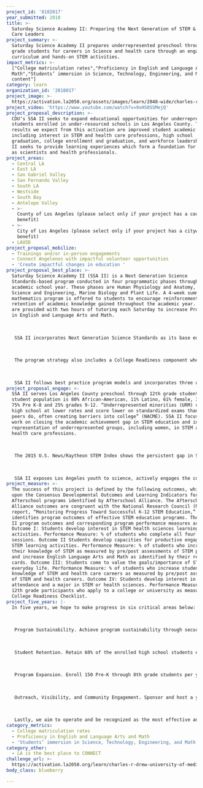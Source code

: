 ```yaml
---
project_id: '8102017'
year_submitted: 2018
title: >-
  Saturday Science Academy II: Preparing the Next Generation of STEM & Health
  Care Leaders
project_summary: >-
  Saturday Science Academy II prepares underrepresented preschool through 12th
  grade students for careers in Science and health care through an engaging
  curriculum and hands-on STEM activities.
impact_metrics: >-
  ["College matriculation rates","Proficiency in English and Language Arts and
  Math","Students’ immersion in Science, Technology, Engineering, and Math
  content"]
category: learn
organization_id: '2018017'
project_image: >-
  https://activation.la2050.org/assets/images/learn/2048-wide/charles-r-drew-university-of-medicine-and-science.jpg
project_video: 'https://www.youtube.com/watch?v=9xHS8SSMejQ'
project_proposal_description: >-
  CDU’s SSA II seeks to expand educational opportunities for underrepresented
  students enrolled in under-resourced schools in Los Angeles County. The
  results we expect from this activation are improved student academic outcomes,
  including interest in STEM and health care professions, high school
  graduation, college enrollment and graduation, and workforce leadership. SSA
  II seeks to provide learning experiences which form a foundation for success
  as scientists and health professionals.
project_areas:
  - Central LA
  - East LA
  - San Gabriel Valley
  - San Fernando Valley
  - South LA
  - Westside
  - South Bay
  - Antelope Valley
  - >-
    County of Los Angeles (please select only if your project has a countywide
    benefit)
  - >-
    City of Los Angeles (please select only if your project has a citywide
    benefit)
  - LAUSD
project_proposal_mobilize:
  - Trainings and/or in-person engagements
  - Connect Angelenos with impactful volunteer opportunities
  - 'Create impactful changes in education '
project_proposal_best_place: >-
  Saturday Science Academy II (SSA II) is a Next Generation Science
  Standards-based program conducted in four programmatic phases throughout the
  academic school year. These phases are Human Physiology and Anatomy, Physical
  Science and Engineering, Marine Biology and Plant Life. A 4-week summer
  mathematics program is offered to students to encourage reinforcement and
  retention of academic knowledge gained throughout the academic year. Students
  are provided with two hours of tutoring each Saturday to increase Proficiency
  in English and Language Arts and Math. 
   
   
   
   SSA II incorporates Next Generation Science Standards as its base educational framework and is open to students in pre-kindergarten through 12th grade. Similar programs for students typically engage students at the high school level. In preparation for leadership and representation in STEM and health care careers, SSA II enrolls students early in their academic career to encourage early interest and involvement in STEM, increase college matriculation rates, connect youth with volunteer, mentorship, research opportunities, and increase proficiency, at or above grade level, in English and Language Arts, Math, and science.
   
   
   
   The program strategy also includes a College Readiness component where high school students are offered SAT preparation, test tasking skills, a critical thinking course, college application completion assistance and monitoring, inclusive of college readiness activities designed to improve students' academic profile and increase college matriculation rates. The academic agenda evolves from the Charles Drew University Mission Statement, "To conduct education, research, and clinical services in the context of community engagement to train health professionals who promote wellness, provide care with excellence and compassion, and transform the health of underserved communities." Students are engaged in their school communities through community service collaborative partnerships with local school districts/schools, teachers and parents/caregivers.
   
   
   
   SSA II follows best practice program models and incorporates three unique features: Parent Involvement, community engagement, and pre-kindergarten through 12th grade student participation. Research demonstrates parent involvement as a critical component of student academic success. Parents are actively engaged through coordinated program support activities as a way to increase program retention and support of student activities. Teachers for this program are local college students who volunteer their time to give back to the community. Students in the program connect with college students, learn about their experiences, and are motivated as they engage with demographically representative teachers on a weekly basis.
project_proposal_engage: >-
  SSA II serves Los Angeles County preschool through 12th grade students. The
  student population is 80% African-American, 11% Latino, 61% female, 39% male,
  75% Pre K-8 and 25% grades 9-12. “Underrepresented minorities (URM) complete
  high school at lower rates and score lower on standardized exams than their
  peers do, often creating barriers into college” (NACME). SSA II focuses its
  work on closing the academic achievement gap in STEM education and increasing
  representation of underrepresented groups, including women, in STEM and the
  health care professions.
   
   
   
   The 2015 U.S. News/Raytheon STEM Index shows the persistent gap in STEM education and employment between genders, whites and minorities, and reports the gap is widening. According to the National Science Foundation, the globalization of the 21st century and an increasingly knowledge-based economy intensifies the need for STEM education, particularly as STEM skills are critical to training in the health professions. Evidence shows, attracting more URMs in the early stages of their education to meet the needs of a diverse population, is an effective strategy for reducing racial and ethnic disparities in health status.
   
   
   
   SSA II exposes Los Angeles youth to science, actively engages the community in volunteer opportunities, increases student performance in English/Language Arts, Math, and Science and prepares students to matriculate through each educational path-continuing to make Los Angeles the best place to learn and connect.
project_measure: >-
  The success of this project is defined by the following outcomes, which build
  upon the Consensus Developmental Outcomes and Learning Indicators for STEM in
  Afterschool programs identified by Afterschool Alliance. The Afterschool
  Alliance outcomes are congruent with the National Research Council (NRC)
  report, “Monitoring Progress Toward Successful K-12 STEM Education,” which
  identifies program outcomes of effective STEM education programs. The key SSA
  II program outcomes and corresponding program performance measures are:
  Outcome I: Students develop interest in STEM health sciences learning
  activities. Performance Measure: % of students who complete all four program
  sessions. Outcome II Students develop capacities for productive engagement in
  STEM learning activities. Performance Measure: % of students who increase
  their knowledge of STEM as measured by pre/post assessments of STEM principles
  and increase English Language Arts and Math as identified by their report
  cards. Outcome III: Students come to value the goals/importance of STEM in
  everyday life. Performance Measure: % of students who increase student
  knowledge of STEM and health care careers as measured by pre/post assessments
  of STEM and health careers. Outcome IV: Students develop interest in college
  attendance and a major in STEM or health sciences. Performance Measure: % of
  12th grade participants who apply to a college or university as measured by
  College Readiness Checklist.
project_five_years: |-
  In five years, we hope to make progress in six critical areas below: 
   
    
   
   Program Sustainability. Achieve program sustainability through securing a broad and diverse funding base inclusive of foundation and corporate grants, individual donors, and revenue-generating programs, goods, and services; and Increase financial and programmatic support from the CDU alumni association.
   
    
   
   Student Retention. Retain 60% of the enrolled high school students each program session; Encourage 100% of eligible SSA high school seniors to apply to CDU each year.
   
    
   
   Program Expansion. Enroll 150 Pre-K through 8th grade students per year and 100 high school students youth per year; Provide a medical and health-sciences focused technology component; Build the capacity and expertise to update SSA curriculum to align with NGSS and innovations every 3-5 years; Increase staff and program capacity to support the increase in student participation, program expansion, and the additional operational and administrative functions and responsibilities; and Sponsor and host an annual science day or science fair for Pre-Kindergarten - 12th grade community youth. 
   
    
   
   Outreach, Visibility, and Community Engagement. Sponsor and host a yearly STEM conference for teachers, counselors, STEM program leaders and staff. We also aspire to establish and maintain a pool of program support volunteers, and a volunteer teaching corps of SSA alumni, adult professionals, college students (undergrad, graduate, and post-graduate including the medical and health professions), and exceptional high school students with interest in science and health care careers, with a focus placed on underrepresented groups.
   
    
   
   Lastly, we aim to operate and be recognized as the most effective and successful STEM/Health Care career program in the County of Los Angeles.
category_metrics:
  - College matriculation rates
  - Proficiency in English and Language Arts and Math
  - 'Students’ immersion in Science, Technology, Engineering, and Math content'
category_other:
  - LA is the best place to CONNECT
challenge_url: >-
  https://activation.la2050.org/learn/charles-r-drew-university-of-medicine-and-science/
body_class: blueberry

---
```

